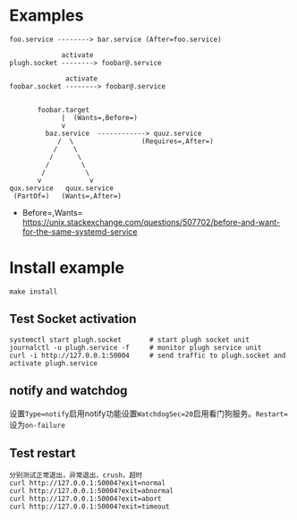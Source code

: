 # Examples

```
foo.service --------> bar.service (After=foo.service)

             activate
plugh.socket --------> foobar@.service

              activate
foobar.socket --------> foobar@.service


       foobar.target
             |  (Wants=,Before=)
             v
         baz.service  ------------> quuz.service
            /  \                 (Requires=,After=)
           /    \
          /      \
         /        \
        /          \
       v            v
qux.service   quux.service
 (PartOf=)   (Wants=,After=)

```

* Before=,Wants= https://unix.stackexchange.com/questions/507702/before-and-want-for-the-same-systemd-service

# Install example

    make install

## Test Socket activation

    systemctl start plugh.socket       # start plugh socket unit
    journalctl -u plugh.service -f     # monitor plugh service unit
    curl -i http://127.0.0.1:50004     # send traffic to plugh.socket and activate plugh.service

## notify and watchdog

设置`Type=notify`启用notify功能设置`WatchdogSec=20`启用看门狗服务。`Restart=`设为`on-failure`

## Test restart

    分别测试正常退出，异常退出，crush，超时
    curl http://127.0.0.1:50004?exit=normal
    curl http://127.0.0.1:50004?exit=abnormal
    curl http://127.0.0.1:50004?exit=abort
    curl http://127.0.0.1:50004?exit=timeout
